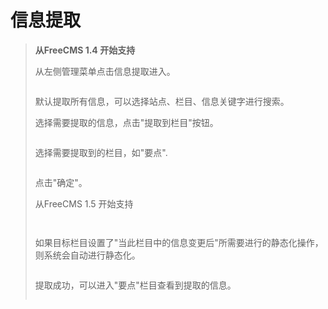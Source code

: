 # 信息提取 #
<p>
<blockquote><strong>从FreeCMS 1.4 开始支持</strong></p>
<p>
从左侧管理菜单点击信息提取进入。</p>
<p>
<a href='http://static.oschina.net/uploads/space/2013/0706/084123_NFbn_916014.png'><img src='http://static.oschina.net/uploads/space/2013/0706/084123_NFbn_916014.png' alt='' /></a></p>
<p>
默认提取所有信息，可以选择站点、栏目、信息关键字进行搜索。</p>
<p>
选择需要提取的信息，点击"提取到栏目"按钮。</p>
<p>
<a href='http://static.oschina.net/uploads/space/2013/0706/084140_NN9K_916014.png'><img src='http://static.oschina.net/uploads/space/2013/0706/084140_NN9K_916014.png' alt='' /></a></p>
<p>
选择需要提取到的栏目，如"要点"<span>.</span></p>
<p>
<a href='http://static.oschina.net/uploads/space/2013/0706/084157_rmzf_916014.png'><img src='http://static.oschina.net/uploads/space/2013/0706/084157_rmzf_916014.png' alt='' /></a></p>
<p>
点击"确定"。</p>
<p>
<blockquote></p>
<p>
</blockquote><span>从FreeCMS 1.</span><span>5</span><span> 开始支持</span></p>
<p>
<a href='http://static.oschina.net/uploads/space/2013/1016/075955_05tA_916014.png'><img src='http://static.oschina.net/uploads/space/2013/1016/075955_05tA_916014.png' alt='' /></a></p>
<p>
<a href='http://static.oschina.net/uploads/space/2013/1016/080015_cVI6_916014.png'><img src='http://static.oschina.net/uploads/space/2013/1016/080015_cVI6_916014.png' alt='' /></a></p>
<p>
<span>如果目标栏目设置了"</span><span>当此栏目中的信息变更后</span><span>"</span><span>所需要进行的静态化操作，则系统会自动进行静态化。</span></p>
<p>
<a href='http://static.oschina.net/uploads/space/2013/0706/084211_G8Hn_916014.png'><img src='http://static.oschina.net/uploads/space/2013/0706/084211_G8Hn_916014.png' alt='' /></a></p>
<p>
提取成功，可以进入"要点"栏目查看到提取的信息。</p>
<p>
<a href='http://static.oschina.net/uploads/space/2013/0706/084232_5bMM_916014.png'><img src='http://static.oschina.net/uploads/space/2013/0706/084232_5bMM_916014.png' alt='' /></a></p>